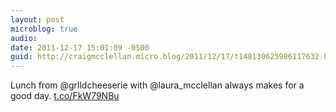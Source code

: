 ```yaml
---
layout: post
microblog: true
audio: 
date: 2011-12-17 15:01:09 -0500
guid: http://craigmcclellan.micro.blog/2011/12/17/t148130625986117632.html
---
```

Lunch from @grlldcheeserie with @laura_mcclellan always makes for a good day. [t.co/FkW79NBu](http://t.co/FkW79NBu)
